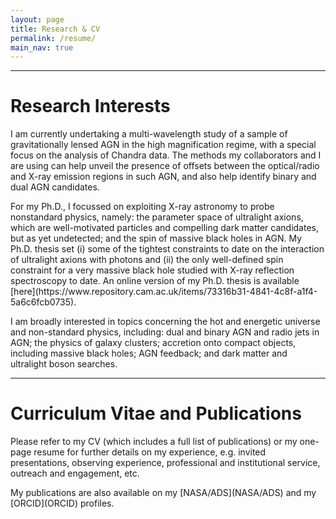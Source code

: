 ```yaml
---
layout: page
title: Research & CV 
permalink: /resume/
main_nav: true
---
```

<hr>

<h1 id="Research interests">Research Interests</h1>

<p>I am currently undertaking a multi-wavelength study of a sample of gravitationally lensed AGN in the high magnification regime, with a special focus on the analysis of Chandra data. The methods my collaborators and I are using can help unveil the presence of offsets between the optical/radio and X-ray emission regions in such AGN, and also help identify binary and dual AGN candidates. 

<p> For my Ph.D., I focussed on exploiting X-ray astronomy to probe nonstandard physics, namely: the parameter space of ultralight axions, which are well-motivated particles and compelling dark matter candidates, but as yet undetected; and the spin of massive black holes in AGN. My Ph.D. thesis set (i) some of the tightest constraints to date on the interaction of ultralight axions with photons and (ii) the only well-defined spin constraint for a very massive black hole studied with X-ray reflection spectroscopy to date. An online version of my Ph.D. thesis is available [here](https://www.repository.cam.ac.uk/items/73316b31-4841-4c8f-a1f4-5a6c6fcb0735).

<p> I am broadly interested in topics concerning the hot and energetic universe and non-standard physics, including: dual and binary AGN and radio jets in AGN; the physics of galaxy clusters; accretion onto compact objects, including massive black holes; AGN feedback; and dark matter and ultralight boson searches. 

<hr>

<h1 id="Curriculum vitae">Curriculum Vitae and Publications</h1>

<p> Please refer to my CV (which includes a full list of publications) or my one-page resume for further details on my experience, e.g. invited presentations, observing experience, professional and institutional service, outreach and engagement, etc. 

<p> My publications are also available on my [NASA/ADS](NASA/ADS) and my [ORCID](ORCID) profiles. 

[centrarium]: https://github.com/bencentra/centrarium
[bencentra]: http://bencentra.com
[jekyll]: https://github.com/jekyll/jekyll
[NASA/ADS]: https://ui.adsabs.harvard.edu/search/fq=%7B!type%3Daqp%20v%3D%24fq_database%7D&fq_database=(database%3Aastronomy%20OR%20database%3Aphysics)&q=%20%20author%3A%22sisk-reynes%22&sort=date%20desc%2C%20bibcode%20desc&p_=0
[ORCID]: https://orcid.org/0000-0003-3814-6796
